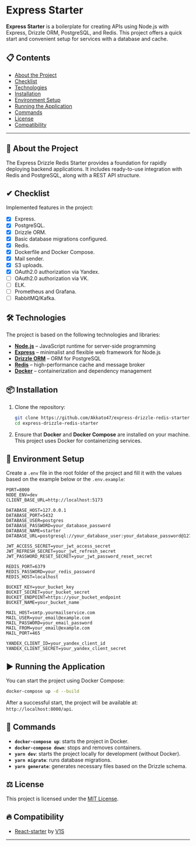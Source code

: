 # Express Starter

**Express Starter** is a boilerplate for creating APIs using Node.js with Express, Drizzle ORM, PostgreSQL, and Redis. This project offers a quick start and convenient setup for services with a database and cache.

## 📋 Contents

- [About the Project](#-about-the-project)
- [Checklist](#-checklist)
- [Technologies](#-technologies)
- [Installation](#-installation)
- [Environment Setup](#-environment-setup)
- [Running the Application](#️-running-the-application)
- [Commands](#-commands)
- [License](#-license)
- [Compatibility](#-compatibility)

---

## 🚀 About the Project

The Express Drizzle Redis Starter provides a foundation for rapidly deploying backend applications. It includes ready-to-use integration with Redis and PostgreSQL, along with a REST API structure.

## ✔ Checklist

Implemented features in the project:

- [x] Express.
- [x] PostgreSQL.
- [x] Drizzle ORM.
- [x] Basic database migrations configured.
- [x] Redis.
- [x] Dockerfile and Docker Compose.
- [x] Mail sender.
- [x] S3 uploads.
- [x] OAuth2.0 authorization via Yandex.
- [ ] OAuth2.0 authorization via VK.
- [ ] ELK.
- [ ] Prometheus and Grafana.
- [ ] RabbitMQ/Kafka.

## 🛠 Technologies

The project is based on the following technologies and libraries:

- **[Node.js](https://nodejs.org/)** – JavaScript runtime for server-side programming
- **[Express](https://expressjs.com/)** – minimalist and flexible web framework for Node.js
- **[Drizzle ORM](https://orm.drizzle.team/)** – ORM for PostgreSQL
- **[Redis](https://redis.io/)** – high-performance cache and message broker
- **[Docker](https://www.docker.com/)** – containerization and dependency management

## 📦 Installation

1. Clone the repository:

   ```bash
   git clone https://github.com/Akkato47/express-drizzle-redis-starter.git
   cd express-drizzle-redis-starter
   ```

2. Ensure that **Docker** and **Docker Compose** are installed on your machine. This project uses Docker for containerizing services.

## 🔧 Environment Setup

Create a `.env` file in the root folder of the project and fill it with the values based on the example below or the `.env.example`:

```env
PORT=8000
NODE_ENV=dev
CLIENT_BASE_URL=http://localhost:5173

DATABASE_HOST=127.0.0.1
DATABASE_PORT=5432
DATABASE_USER=postgres
DATABASE_PASSWORD=your_database_password
DATABASE_NAME=starter
DATABASE_URL=postgresql://your_database_user:your_database_password@127.0.0.1:5432/starter

JWT_ACCESS_SECRET=your_jwt_access_secret
JWT_REFRESH_SECRET=your_jwt_refresh_secret
JWT_PASSWORD_RESET_SECRET=your_jwt_password_reset_secret

REDIS_PORT=6379
REDIS_PASSWORD=your_redis_password
REDIS_HOST=localhost

BUCKET_KEY=your_bucket_key
BUCKET_SECRET=your_bucket_secret
BUCKET_ENDPOINT=https://your_bucket_endpoint
BUCKET_NAME=your_bucket_name

MAIL_HOST=smtp.yourmailservice.com
MAIL_USER=your_email@example.com
MAIL_PASSWORD=your_email_password
MAIL_FROM=your_email@example.com
MAIL_PORT=465

YANDEX_CLIENT_ID=your_yandex_client_id
YANDEX_CLIENT_SECRET=your_yandex_client_secret
```

## ▶️ Running the Application

You can start the project using Docker Compose:

```bash
docker-compose up -d --build
```

After a successful start, the project will be available at: `http://localhost:8000/api`.

## 📜 Commands

- **`docker-compose up`**: starts the project in Docker.
- **`docker-compose down`**: stops and removes containers.
- **`yarn dev`**: starts the project locally for development (without Docker).
- **`yarn migrate`**: runs database migrations.
- **`yarn generate`**: generates necessary files based on the Drizzle schema.

## ⚖️ License

This project is licensed under the [MIT License](LICENSE).

## 🔥 Compatibility

- [React-starter](https://github.com/SergeyV1S/react-starter) by [V1S](https://github.com/SergeyV1S)

---
